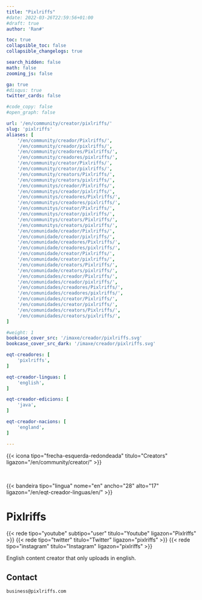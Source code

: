 ```yaml
---
title: "Pixlriffs"
#date: 2022-03-26T22:59:56+01:00
#draft: true
author: 'Ran#'

toc: true
collapsible_toc: false
collapsible_changelogs: true

search_hidden: false
math: false
zooming_js: false

ga: true
#disqus: true
twitter_cards: false

#code_copy: false
#open_graph: false

url: '/en/community/creator/pixlriffs/'
slug: 'pixlriffs'
aliases: [
    '/en/community/creador/Pixlriffs/',
    '/en/community/creador/pixlriffs/',
    '/en/community/creadores/Pixlriffs/',
    '/en/community/creadores/pixlriffs/',
    '/en/community/creator/Pixlriffs/',
    '/en/community/creator/pixlriffs/',
    '/en/community/creators/Pixlriffs/',
    '/en/community/creators/pixlriffs/',
    '/en/communitys/creador/Pixlriffs/',
    '/en/communitys/creador/pixlriffs/',
    '/en/communitys/creadores/Pixlriffs/',
    '/en/communitys/creadores/pixlriffs/',
    '/en/communitys/creator/Pixlriffs/',
    '/en/communitys/creator/pixlriffs/',
    '/en/communitys/creators/Pixlriffs/',
    '/en/communitys/creators/pixlriffs/',
    '/en/comunidade/creador/Pixlriffs/',
    '/en/comunidade/creador/pixlriffs/',
    '/en/comunidade/creadores/Pixlriffs/',
    '/en/comunidade/creadores/pixlriffs/',
    '/en/comunidade/creator/Pixlriffs/',
    '/en/comunidade/creator/pixlriffs/',
    '/en/comunidade/creators/Pixlriffs/',
    '/en/comunidade/creators/pixlriffs/',
    '/en/comunidades/creador/Pixlriffs/',
    '/en/comunidades/creador/pixlriffs/',
    '/en/comunidades/creadores/Pixlriffs/',
    '/en/comunidades/creadores/pixlriffs/',
    '/en/comunidades/creator/Pixlriffs/',
    '/en/comunidades/creator/pixlriffs/',
    '/en/comunidades/creators/Pixlriffs/',
    '/en/comunidades/creators/pixlriffs/',
]

#weight: 1
bookcase_cover_src: '/imaxe/creador/pixlriffs.svg'
bookcase_cover_src_dark: '/imaxe/creador/pixlriffs.svg'

eqt-creadores: [
    'pixlriffs',
]

eqt-creador-linguas: [
    'english',
]

eqt-creador-edicions: [
    'java',
]

eqt-creador-nacions: [
    'england',
]

---
```


{{< icona tipo="frecha-esquerda-redondeada" titulo="Creators" ligazon="/en/community/creator/" >}}

<br>

{{< bandeira tipo="lingua" nome="en" ancho="28" alto="17" ligazon="/en/eqt-creador-linguas/en/" >}}

# Pixlriffs

{{< rede tipo="youtube" subtipo="user" titulo="Youtube" ligazon="Pixlriffs" >}}
{{< rede tipo="twitter" titulo="Twitter" ligazon="pixlriffs" >}}
{{< rede tipo="instagram" titulo="Instagram" ligazon="pixlriffs" >}}

English content creator that only uploads in english.

## Contact

```
business@pixlriffs.com
```
